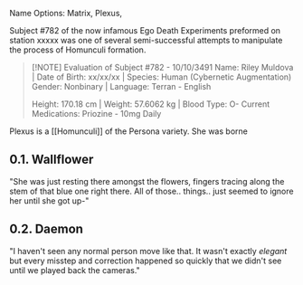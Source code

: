 Name Options: Matrix, Plexus,

Subject #782 of the now infamous Ego Death Experiments preformed on station xxxxx was one of several semi-successful attempts to manipulate the process of Homunculi formation. 


> [!NOTE] Evaluation of Subject #782 - 10/10/3491
> Name: Riley Muldova  |  Date of Birth: xx/xx/xx  |  Species: Human (Cybernetic Augmentation)
> Gender: Nonbinary  |  Language: Terran - English
> 
> Height: 170.18 cm  |  Weight: 57.6062 kg  |  Blood Type: O-
> Current Medications: Priozine - 10mg Daily
> 
> 




Plexus is a [[Homunculi]] of the Persona variety. She was borne


## 0.1. Wallflower
"She was just resting there amongst the flowers, fingers tracing along the stem of that blue one right there. All of those.. things.. just seemed to ignore her until she got up-"

## 0.2. Daemon
"I haven't seen any normal person move like that. It wasn't exactly *elegant* but every misstep and correction happened so quickly that we didn't see until we played back the cameras."